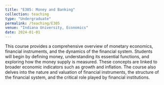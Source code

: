 ```yaml
---
title: "E305: Money and Banking"
collection: teaching
type: "Undergraduate"
permalink: /teaching/E305
venue: "Indiana University, Economics"
date: 2024-01-01
---
```


This course provides a comprehensive overview of monetary economics, financial instruments, and the dynamics of the financial system. Students will begin by defining money, understanding its essential functions, and exploring how the money supply is measured. These concepts are linked to broader economic indicators such as growth and inflation. The course also delves into the nature and valuation of financial instruments, the structure of the financial system, and the critical role played by financial institutions.
